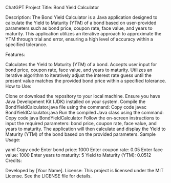 
ChatGPT
Project Title: Bond Yield Calculator

Description:
The Bond Yield Calculator is a Java application designed to calculate the Yield to Maturity (YTM) of a bond based on user-provided parameters such as bond price, coupon rate, face value, and years to maturity. This application utilizes an iterative approach to approximate the YTM through trial and error, ensuring a high level of accuracy within a specified tolerance.

Features:

Calculates the Yield to Maturity (YTM) of a bond.
Accepts user input for bond price, coupon rate, face value, and years to maturity.
Utilizes an iterative algorithm to iteratively adjust the interest rate guess until the present value matches the provided bond price within a specified tolerance.
How to Use:

Clone or download the repository to your local machine.
Ensure you have Java Development Kit (JDK) installed on your system.
Compile the BondYieldCalculator.java file using the command:
Copy code
javac BondYieldCalculator.java
Run the compiled Java class using the command:
Copy code
java BondYieldCalculator
Follow the on-screen instructions to input the required parameters: bond price, coupon rate, face value, and years to maturity.
The application will then calculate and display the Yield to Maturity (YTM) of the bond based on the provided parameters.
Sample Usage:

yaml
Copy code
Enter bond price:
1000
Enter coupon rate:
0.05
Enter face value:
1000
Enter years to maturity:
5
Yield to Maturity (YTM): 0.0512
Credits:

Developed by [Your Name].
License:
This project is licensed under the MIT License. See the LICENSE file for details.
